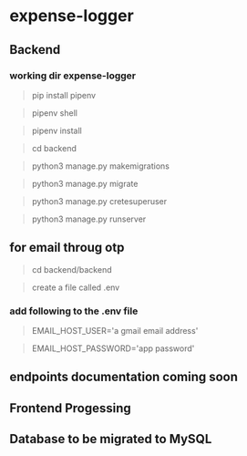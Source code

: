 # expense-logger

## Backend

### working dir expense-logger

> pip install pipenv

> pipenv shell

> pipenv install

> cd backend

> python3 manage.py makemigrations

> python3 manage.py migrate

> python3 manage.py cretesuperuser

> python3 manage.py runserver

## for email throug otp

> cd backend/backend

> create a file called .env

### add following to the .env file

> EMAIL_HOST_USER='a gmail email address'

> EMAIL_HOST_PASSWORD='app password'

## endpoints documentation coming soon

## Frontend Progessing

## Database to be migrated to MySQL
